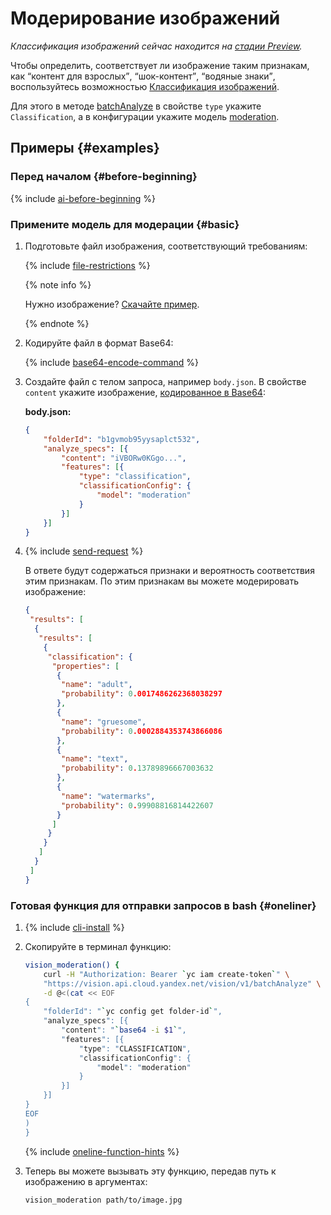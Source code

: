 # Модерирование изображений

_Классификация изображений сейчас находится на [стадии Preview](/docs/overview/concepts/launch-stages)._

Чтобы определить, соответствует ли изображение таким признакам, как <q>контент для взрослых</q>, <q>шок-контент</q>, <q>водяные знаки</q>, воспользуйтесь возможностью [Классификация изображений](../../concepts/classification/index.md).

Для этого в методе [batchAnalyze](../../api-ref/Vision/batchAnalyze.md) в свойстве `type` укажите `Classification`, а в конфигурации укажите модель [moderation](../../concepts/classification/supported-models.md#moderation).

## Примеры {#examples}

### Перед началом {#before-beginning}

{% include [ai-before-beginning](../../../_includes/ai-before-beginning.md) %}

### Примените модель для модерации {#basic}

1. Подготовьте файл изображения, соответствующий требованиям:

    {% include [file-restrictions](../../../_includes/vision/file-restrictions.md) %}

    {% note info %}

    Нужно изображение? [Скачайте пример](https://storage.yandexcloud.net/vision/moderate-watermark.jpg).

    {% endnote %}
1. Кодируйте файл в формат Base64:

    {% include [base64-encode-command](../../../_includes/vision/base64-encode-command.md) %}
1. Создайте файл с телом запроса, например `body.json`. В свойстве `content` укажите изображение, [кодированное в Base64](../base64-encode.md):

    **body.json:**
    ```json
    {
        "folderId": "b1gvmob95yysaplct532",
        "analyze_specs": [{
            "content": "iVBORw0KGgo...",
            "features": [{
                "type": "classification",
                "classificationConfig": {
                    "model": "moderation"
                }
            }]
        }]
    }
    ```

1. {% include [send-request](../../../_includes/vision/send-request.md) %}

    В ответе будут содержаться признаки и вероятность соответствия этим признакам. По этим признакам вы можете модерировать изображение:

    ```json
    {
     "results": [
      {
       "results": [
        {
         "classification": {
          "properties": [
           {
            "name": "adult",
            "probability": 0.0017486262368038297
           },
           {
            "name": "gruesome",
            "probability": 0.0002884353743866086
           },
           {
            "name": "text",
            "probability": 0.13789896667003632
           },
           {
            "name": "watermarks",
            "probability": 0.99908816814422607
           }
          ]
         }
        }
       ]
      }
     ]
    }
    ```

### Готовая функция для отправки запросов в bash {#oneliner}

1. {% include [cli-install](../../../_includes/cli-install.md) %}
1. Скопируйте в терминал функцию:

    ```bash
    vision_moderation() {
        curl -H "Authorization: Bearer `yc iam create-token`" \
        "https://vision.api.cloud.yandex.net/vision/v1/batchAnalyze" \
        -d @<(cat << EOF
    {
        "folderId": "`yc config get folder-id`",
        "analyze_specs": [{
            "content": "`base64 -i $1`",
            "features": [{
                "type": "CLASSIFICATION",
                "classificationConfig": {
                    "model": "moderation"
                }
            }]
        }]
    }
    EOF
    )
    }
    ```

    {% include [oneline-function-hints](../../../_includes/vision/oneline-function-hints.md) %}

1. Теперь вы можете вызывать эту функцию, передав путь к изображению в аргументах:

    ```bash
    vision_moderation path/to/image.jpg
    ```
